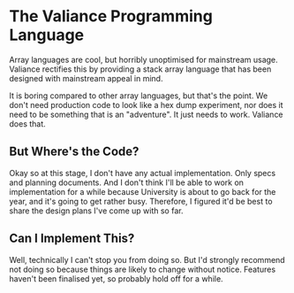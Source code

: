# The Valiance Programming Language

Array languages are cool, but horribly unoptimised for mainstream usage.
Valiance rectifies this by providing a stack array language
that has been designed with mainstream appeal in mind.

It is boring compared to other array languages, but that's the point. We don't
need production code to look like a hex dump experiment, nor does it need to
be something that is an "adventure". It just needs to work. Valiance does that.

## But Where's the Code?

Okay so at this stage, I don't have any actual implementation. Only specs and
planning documents. And I don't think I'll be able to work on implementation
for a while because University is about to go back for the year, and it's
going to get rather busy. Therefore, I figured it'd be best to share
the design plans I've come up with so far.

## Can I Implement This?

Well, technically I can't stop you from doing so. But I'd strongly recommend
not doing so because things are likely to change without notice. Features
haven't been finalised yet, so probably hold off for a while.
